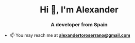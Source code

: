 <h1 align="center">Hi 👋, I'm Alexander</h1>
<h3 align="center">A developer from Spain</h3>

- 📫 You may reach me at **alexandertoroserrano@gmail.com**

<p align="left">
</p
